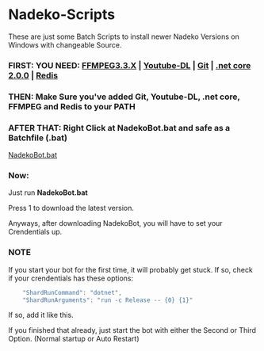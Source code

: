 # Nadeko-Scripts

These are just some Batch Scripts to install newer Nadeko Versions on Windows with changeable Source.  
 
### FIRST: YOU NEED: [FFMPEG3.3.X](http://ffmpeg.zeranoe.com/builds/) | [Youtube-DL](https://rg3.github.io/youtube-dl/download.html)  | [Git](https://git-scm.com/downloads) | [.net core 2.0.0](https://github.com/dotnet/core/blob/master/release-notes/download-archives/2.0.0-download.md) | [Redis](https://github.com/MicrosoftArchive/redis/releases/download/win-3.2.100/Redis-x64-3.2.100.msi)

### THEN: Make Sure you've added Git, Youtube-DL, .net core, FFMPEG and Redis to your PATH  

### AFTER THAT: Right Click at NadekoBot.bat and safe as a Batchfile (.bat)

[NadekoBot.bat](https://raw.githubusercontent.com/Gremagol/Nadeko-Scripts/master/NadekoBot.bat)  

### Now:  
 
Just run **NadekoBot.bat**  
 
Press 1 to download the latest version.
 
Anyways, after downloading NadekoBot, you will have to set your Crendentials up.  

### NOTE 

If you start your bot for the first time, it will probably get stuck. If so, check if your crendentials has these options:  
```js
    "ShardRunCommand": "dotnet",
    "ShardRunArguments": "run -c Release -- {0} {1}"
```  
If so, add it like this.

If you finished that already, just start the bot with either the Second or Third Option. (Normal startup or Auto Restart)